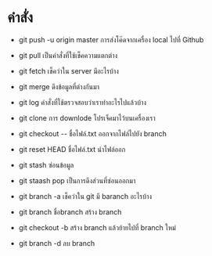 # คำสั่ง

- git push -u origin master
  การส่งโค๊ดจากเครื่อง local ไปที่ Github

- git pull
  เป็นคำสั่งที่ใช้เช็คความแตกต่าง
  
- git fetch
  เช็คว่าใน server มีอะไรบ้าง
  
- git merge
  ดึงข้อมูลที่ต่างกันมา
- git log
  คำสั่งที่ใช้ตรวจสอบว่าเราทำอะไรไปแล้วบ้าง
  
- git clone
  การ downlode โปรเจ็คมาไว้บนเครื่องเรา
  
- git checkout -- ชื่อไฟล์.txt
  ออกจากไฟล์ไปยัง branch
  
- git reset HEAD ชื่อไฟล์.txt
  นำไฟล์ออก
  
- git stash
  ซ่อนข้อมูล
  
- git staash pop
  เป็นการดึงส่วนที่ซ่อนออกมา
  
- git branch -a
  เช็คว่าใน git มี baranch อะไรบ้าง
  
- git branch ชื่อbranch
  สร้าง branch 
  
- git checkout -b
  สร้าง branch แล้วย้ายไปที่ branch ใหม่
  
- git branch -d
  ลบ branch
